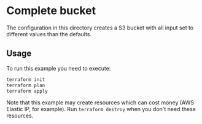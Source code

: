 # Complete bucket

The configuration in this directory creates a S3 bucket with all input set to different values
than the defaults.

## Usage

To run this example you need to execute:

```bash
terraform init
terraform plan
terraform apply
```

Note that this example may create resources which can cost money (AWS Elastic IP, for example).
Run `terraform destroy` when you don't need these resources.
